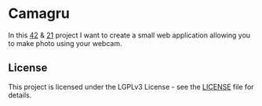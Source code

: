 # Camagru
In this [42](https://www.42.fr) & [21](https://21-school.ru/) project I want to create a small web application allowing you to make photo using your webcam.
## License
This project is licensed under the LGPLv3 License - see the [LICENSE](https://github.com/IT-Krivoshey/Camagru/blob/main/LICENSE) file for details.
